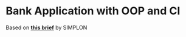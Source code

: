 # Bank Application with OOP and CI

Based on [**this brief**](https://zippy-twig-11a.notion.site/Brief-Tester-les-fonctionnalit-s-d-une-application-bancaire-88d074af251b4a73a5bfa614b8521927) by SIMPLON